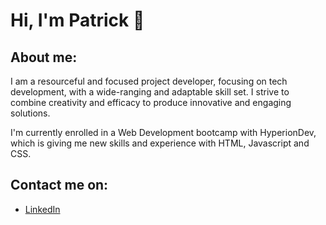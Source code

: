 # Hi, I'm Patrick 👋

## About me:

I am a resourceful and focused project developer, focusing on tech development, with a wide-ranging and adaptable skill set. I strive to combine creativity and efficacy to produce innovative and engaging solutions. 

I'm currently enrolled in a Web Development bootcamp with HyperionDev, which is giving me new skills and experience with HTML, Javascript and CSS.

## Contact me on:

- [LinkedIn](https://www.linkedin.com/in/patrick-reilly-smith/)
